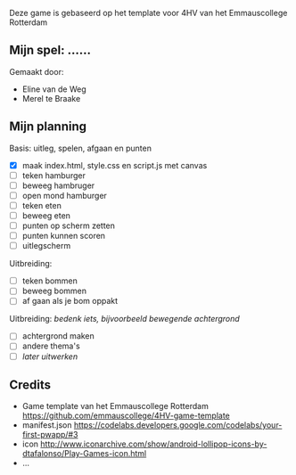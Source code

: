 Deze game is gebaseerd op het template voor 4HV van het Emmauscollege Rotterdam

## Mijn spel: ......
Gemaakt door:
- Eline van de Weg
- Merel te Braake

## Mijn planning

Basis: uitleg, spelen, afgaan en punten
- [x] maak index.html, style.css en script.js met canvas
- [ ] teken hamburger
- [ ] beweeg hambruger
- [ ] open mond hamburger
- [ ] teken eten
- [ ] beweeg eten
- [ ] punten op scherm zetten
- [ ] punten kunnen scoren
- [ ] uitlegscherm

Uitbreiding: 
- [ ] teken bommen
- [ ] beweeg bommen
- [ ] af gaan als je bom oppakt

Uitbreiding: *bedenk iets, bijvoorbeeld bewegende achtergrond*
- [ ] achtergrond maken
- [ ] andere thema's
- [ ] *later uitwerken*

## Credits
- Game template van het Emmauscollege Rotterdam https://github.com/emmauscollege/4HV-game-template
- manifest.json https://codelabs.developers.google.com/codelabs/your-first-pwapp/#3
- icon http://www.iconarchive.com/show/android-lollipop-icons-by-dtafalonso/Play-Games-icon.html
- ...
